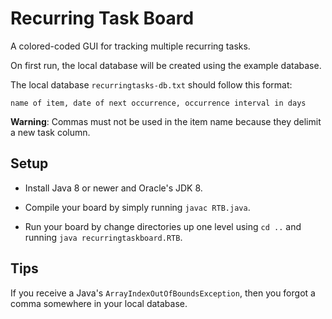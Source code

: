 # Recurring Task Board

A colored-coded GUI for tracking multiple recurring tasks.

On first run, the local database will be created using the example database. 

The local database `recurringtasks-db.txt` should follow this format:

    name of item, date of next occurrence, occurrence interval in days

**Warning**: Commas must not be used in the item name because they delimit a new task column.

## Setup

- Install Java 8 or newer and Oracle's JDK 8.

- Compile your board by simply running `javac RTB.java`.

- Run your board by change directories up one level using `cd ..` and running `java recurringtaskboard.RTB`.

## Tips

If you receive a Java's `ArrayIndexOutOfBoundsException`, then you forgot a comma somewhere in your local database.
